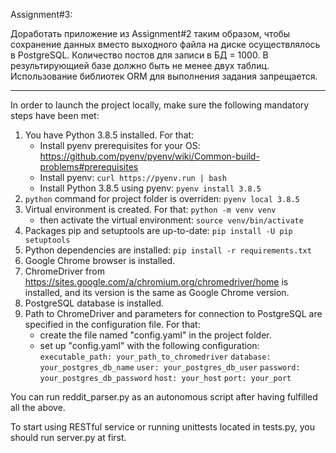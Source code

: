 Assignment#3:

Доработать приложение из Assignment#2 таким образом, чтобы сохранение данных вместо выходного файла на диске
осуществлялось в PostgreSQL. Количество постов для записи в БД = 1000.
В результирующией базе должно быть не менее двух таблиц.
Использование библиотек ORM для выполнения задания запрещается.

_____________________________________________________________________________________________


In order to launch the project locally, make sure the following mandatory steps have been met:
1. You have Python 3.8.5 installed. For that:
    * Install pyenv prerequisites for your OS:
      https://github.com/pyenv/pyenv/wiki/Common-build-problems#prerequisites
    * Install pyenv: `curl https://pyenv.run | bash`
    * Install Python 3.8.5 using pyenv: `pyenv install 3.8.5`
2. `python` command for project folder is overriden:
   `pyenv local 3.8.5`
3. Virtual environment is created. For that:
   `python -m venv venv`
   - then activate the virtual environment:
   `source venv/bin/activate`
4. Packages pip and setuptools are up-to-date:
   `pip install -U pip setuptools`
5. Python dependencies are installed:
   `pip install -r requirements.txt`
6. Google Chrome browser is installed.
7. ChromeDriver from https://sites.google.com/a/chromium.org/chromedriver/home is installed, and its version is the same as Google Chrome version.
8. PostgreSQL database is installed.
9. Path to ChromeDriver and parameters for connection to PostgreSQL are specified in the configuration file. For that:
   - create the file named "config.yaml" in the project folder.
   - set up "config.yaml" with the following configuration:
   `executable_path: your_path_to_chromedriver`
   `database: your_postgres_db_name`
   `user: your_postgres_db_user`
   `password: your_postgres_db_password`
   `host: your_host`
   `port: your_port`

You can run reddit_parser.py as an autonomous script after having fulfilled all the above.

To start using RESTful service or running unittests located in tests.py, you should run server.py at first.
